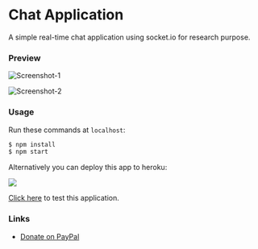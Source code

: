 # Chat Application

A simple real-time chat application using socket.io for research purpose.

### Preview

![Screenshot-1](https://i.ibb.co/CtRhhLh/Screenshot-from-2020-08-02-21-10-07.png)

![Screenshot-2](https://i.ibb.co/C2k1r7L/Screenshot-from-2020-08-02-21-12-53.png)

### Usage

Run these commands at `localhost`:
```sh
$ npm install
$ npm start
```

Alternatively you can deploy this app to heroku:

[![](https://camo.githubusercontent.com/c0824806f5221ebb7d25e559568582dd39dd1170/68747470733a2f2f7777772e6865726f6b7563646e2e636f6d2f6465706c6f792f627574746f6e2e706e67)](https://heroku.com/deploy?template=https://github.com/therealsujitk/socketio-chat-app)

[Click here](https://therealsujitk-socketio-chat.herokuapp.com/) to test this application.

### Links

- [Donate on PayPal](https://paypal.me/suchitrakumar)
